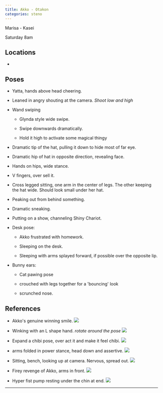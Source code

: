 ```yaml
---
title: Akko - Otakon
categories: steno
---
```


Marisa - Kasei

Saturday 8am

## Locations

- 

## Poses

* Yatta, hands above head cheering.

* Leaned in angry shouting at the camera. *Shoot low and high*

- Wand swiping

  * Glynda style wide swipe.

  * Swipe downwards dramatically.

  * Hold it high to activate some magical thingy

* Dramatic tip of the hat, pulling it down to hide most of far eye.

* Dramatic hip of hat in opposite direction, revealing face.

* Hands on hips, wide stance. 

* V fingers, over sell it.

* Cross legged sitting, one arm in the center of legs. The other keeping the hat wide. Should look small under her hat. 

* Peaking out from behind something. 

* Dramatic sneaking. 

* Putting on a show, channeling Shiny Chariot.

- Desk pose: 

  * Akko frustrated with homework. 

  * Sleeping on the desk. 

  * Sleeping with arms splayed forward, if possible over the opposite lip.

- Bunny ears:
  
  * Cat pawing pose

  * crouched with legs together for a 'bouncing' look

  * scrunched nose. 

## References

* Akko's genuine winning smile. ![](http://i.imgur.com/I70wuUe.jpg)

* Winking with an L shape hand. *rotate around the pose* ![](http://i.imgur.com/KUYznRd.jpg)

* Expand a chibi pose, over act it and make it feel chibi. ![](http://i.imgur.com/EXzGp18.png)

* arms folded in power stance, head down and assertive. ![](http://i.imgur.com/gtkdkYg.jpg)

* Sitting, bench, looking up at camera. Nervous, spread out. ![](http://i.imgur.com/lvYN6CG.jpg)

* Firey revenge of Akko, arms in front. ![](http://i.imgur.com/FIr1enm.png)

* Hyper fist pump resting under the chin at end. ![](http://i.imgur.com/aXThwWF.png)

---